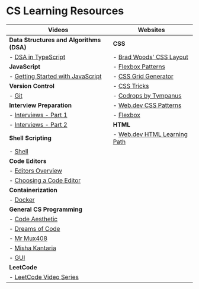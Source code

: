 # CS Learning Resources

| Videos                                             | Websites                                            |
| --------------------------------------------------- | ---------------------------------------------------- |
| **Data Structures and Algorithms (DSA)**            | **CSS**                                              |
| - [DSA in TypeScript](https://frontendmasters.com/courses/algorithms/) | - [Brad Woods' CSS Layout](https://layout.bradwoods.io/) |
| **JavaScript**                                      | - [Flexbox Patterns](https://flexboxpatterns.com/)   |
| - [Getting Started with JavaScript](https://frontendmasters.com/courses/getting-started-javascript-v2/) | - [CSS Grid Generator](https://cssgrid-generator.netlify.app/) |
| **Version Control**                                 | - [CSS Tricks](https://css-tricks.com/)               |
| - [Git](https://t.ly/FeDre)                          | - [Codrops by Tympanus](https://tympanus.net/codrops/) |
| **Interview Preparation**                           | - [Web.dev CSS Patterns](https://web.dev/patterns)    |
| - [Interviews - Part 1](https://t.ly/PZHiV)          | - [Flexbox](https://www.joshwcomeau.com/css/interactive-guide-to-flexbox/)    |                                                   |
| - [Interviews - Part 2](https://t.ly/NdeNj)          | **HTML**                                              |
| **Shell Scripting**                                  | - [Web.dev HTML Learning Path](https://web.dev/learn/html) |
| - [Shell](https://t.ly/T7pz9)                        |                                                    |
| **Code Editors**                                     |                                                    |
| - [Editors Overview](https://t.ly/PfOM6)             |                                                    |
| - [Choosing a Code Editor](https://rb.gy/zbvqz9)     |                                                    |
| **Containerization**                                 |                                                    |
| - [Docker](https://rb.gy/0uafuz)                     |                                                    |
| **General CS Programming**                           |                                                    |
| - [Code Aesthetic](https://www.youtube.com/@CodeAesthetic/videos) |                                                    |
| - [Dreams of Code](https://www.youtube.com/@dreamsofcode/videos) |                                                    |
| - [Mr Mux408](https://www.youtube.com/@mr_mux408/videos) |                                                    |
| - [Misha Kantaria](https://www.youtube.com/@MishaKantaria/videos) |                                                    |
| - [GUI](https://www.youtube.com/playlist?list=PLNYkxOF6rcIAaV1wwI9540OC_3XoIzMjQ) |                                                    |
| **LeetCode**                                        |                                                    |
| - [LeetCode Video Series](https://www.youtube.com/watch?v=zdMhGxRWutQ&list=PLQpVsaqBj4RIJdYW6Y-iAswxCZeocfoRW) |                                                    |


